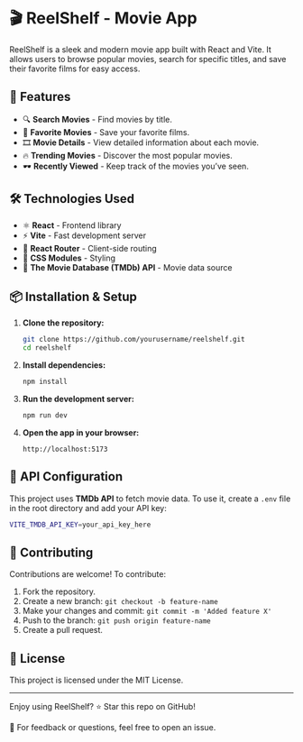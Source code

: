 # 🎬 ReelShelf - Movie App

ReelShelf is a sleek and modern movie app built with React and Vite. It allows users to browse popular movies, search for specific titles, and save their favorite films for easy access.

## 🚀 Features

- 🔍 **Search Movies** - Find movies by title.
- 🌟 **Favorite Movies** - Save your favorite films.
- 🎞 **Movie Details** - View detailed information about each movie.
- 🔥 **Trending Movies** - Discover the most popular movies.
- 🕶 **Recently Viewed** - Keep track of the movies you’ve seen.

## 🛠 Technologies Used

- ⚛ **React** - Frontend library
- ⚡ **Vite** - Fast development server
- 🔗 **React Router** - Client-side routing
- 🎨 **CSS Modules** - Styling
- 🍿 **The Movie Database (TMDb) API** - Movie data source

## 📦 Installation & Setup

1. **Clone the repository:**
   ```sh
   git clone https://github.com/yourusername/reelshelf.git
   cd reelshelf
   ```
2. **Install dependencies:**
   ```sh
   npm install
   ```
3. **Run the development server:**
   ```sh
   npm run dev
   ```
4. **Open the app in your browser:**
   ```
   http://localhost:5173
   ```

## 🔑 API Configuration

This project uses **TMDb API** to fetch movie data. To use it, create a `.env` file in the root directory and add your API key:

```sh
VITE_TMDB_API_KEY=your_api_key_here
```

## 🤝 Contributing

Contributions are welcome! To contribute:

1. Fork the repository.
2. Create a new branch: `git checkout -b feature-name`
3. Make your changes and commit: `git commit -m 'Added feature X'`
4. Push to the branch: `git push origin feature-name`
5. Create a pull request.

## 📜 License

This project is licensed under the MIT License.

---

Enjoy using ReelShelf? ⭐ Star this repo on GitHub!

📩 For feedback or questions, feel free to open an issue.

